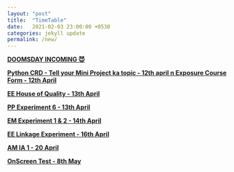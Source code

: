 ```yaml
---
layout: "post"
title:  "TimeTable"
date:   2021-02-03 23:00:00 +0530
categories: jekyll update
permalink: /new/
---
```


<u><b>DOOMSDAY INCOMING 😈

Python CRD - Tell your Mini Project ka topic - 12th april
n
Exposure Course Form - 12th April

EE House of Quality - 13th April

PP Experiment 6 - 13th April

EM Experiment 1 & 2 - 14th April

EE Linkage Experiment - 16th April

AM IA 1 - 20 April

OnScreen Test - 8th May 


